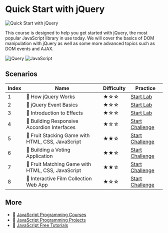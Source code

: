 # Quick Start with jQuery

![Quick Start with jQuery](https://cover-creator.labex.io/quick-start-with-jquery.png)

This course is designed to help you get started with jQuery, the most popular JavaScript library in use today. We will cover the basics of DOM manipulation with jQuery as well as some more advanced topics such as DOM events and AJAX. 

![jQuery](https://img.shields.io/badge/jQuery-whitesmoke?style=for-the-badge&logo=jquery)
![JavaScript](https://img.shields.io/badge/JavaScript-whitesmoke?style=for-the-badge&logo=javascript)


## Scenarios

|   Index | Name                                             | Difficulty   | Practice                                                                   |
|---------|--------------------------------------------------|--------------|----------------------------------------------------------------------------|
|       1 | 📖 How jQuery Works                               | ★☆☆          | <a target='_blank' href='https://labex.io/labs/153752'>Start Lab</a>       |
|       2 | 📖 jQuery Event Basics                            | ★☆☆          | <a target='_blank' href='https://labex.io/labs/153789'>Start Lab</a>       |
|       3 | 📖 Introduction to Effects                        | ★☆☆          | <a target='_blank' href='https://labex.io/labs/153791'>Start Lab</a>       |
|       4 | 🎯 Building Responsive Accordion Interfaces       | ★☆☆          | <a target='_blank' href='https://labex.io/labs/300288'>Start Challenge</a> |
|       5 | 🎯 Fruit Stacking Game with HTML, CSS, JavaScript | ★★☆          | <a target='_blank' href='https://labex.io/labs/300292'>Start Challenge</a> |
|       6 | 🎯 Building a Voting Application                  | ★★☆          | <a target='_blank' href='https://labex.io/labs/300303'>Start Challenge</a> |
|       7 | 🎯 Fruit Matching Game with HTML, CSS, JavaScript | ★★☆          | <a target='_blank' href='https://labex.io/labs/300290'>Start Challenge</a> |
|       8 | 🎯 Interactive Film Collection Web App            | ★☆☆          | <a target='_blank' href='https://labex.io/labs/300286'>Start Challenge</a> |

## More

- 🔗 [JavaScript Programming Courses](https://github.com/labex-labs/awesome-programming-courses)
- 🔗 [JavaScript Programming Projects](https://github.com/labex-labs/awesome-programming-projects)
- 🔗 [JavaScript Free Tutorials](https://github.com/labex-labs/javascript-free-tutorials)

